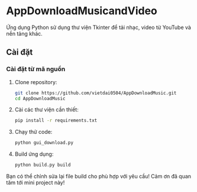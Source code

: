 # AppDownloadMusicandVideo

Ứng dụng Python sử dụng thư viện Tkinter để tải nhạc, video từ YouTube và nền tảng khác.

## Cài đặt

### Cài đặt từ mã nguồn
1. Clone repository:
   ```bash
   git clone https://github.com/vietdai0504/AppDownloadMusic.git
   cd AppDownloadMusic
2. Cài các thư viện cần thiết:
   ```bash
   pip install -r requirements.txt
3. Chạy thử code:
   ```bash
   python gui_download.py
4. Build ứng dụng:
   ```bash
   python build.py build
Bạn có thể chỉnh sửa lại file build cho phù hợp với yêu cầu! Cảm ơn đã quan tâm tới mini project này!

